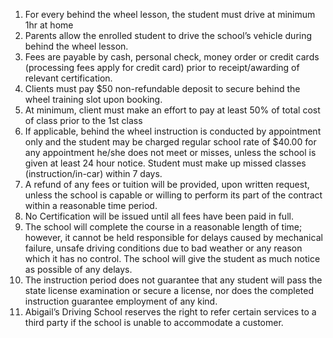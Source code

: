 

1. For every behind the wheel lesson, the student must drive at minimum 1hr at home
2. Parents allow the enrolled student to drive the school’s vehicle during behind the wheel lesson.
3. Fees are payable by cash, personal check, money order or credit cards (processing fees apply for credit card) prior to receipt/awarding of relevant certification.
4. Clients must pay $50 non-refundable deposit to secure behind the wheel training slot upon booking.
5. At minimum, client must make an effort to pay at least 50% of total cost of class prior to the 1st class
6. If applicable, behind the wheel instruction is conducted by appointment only and the student may be charged regular school rate of $40.00 for any appointment he/she does not meet or misses, unless the school is given at least 24 hour notice. Student must make up missed classes (instruction/in-car) within 7 days.
7. A refund of any fees or tuition will be provided, upon written request, unless the school is capable or willing to perform its part of the contract within a reasonable time period.
8. No Certification will be issued until all fees have been paid in full.
9. The school will complete the course in a reasonable length of time; however, it cannot be held responsible for delays caused by mechanical failure, unsafe driving conditions due to bad weather or any reason which it has no control. The school will give the student as much notice as possible of any delays.
10. The instruction period does not guarantee that any student will pass the state license examination or secure a license, nor does the completed instruction guarantee employment of any kind.
11. Abigail’s Driving School reserves the right to refer certain services to a third party if the school is unable to accommodate a customer.